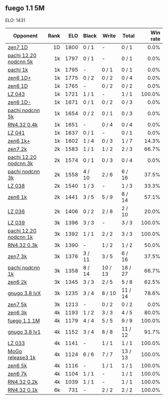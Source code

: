 ## fuego 1.1 5M ##

ELO: 1431

Opponent | Rank | ELO | Black | Write | Total | Win rate
---------|-----:|----:|-------|-------|-------|-------:
[zen7 1D](zen7%201D.md) | 1D | 1800 | 0 / 1 | - | 0 / 1 | 0.0%
[pachi 12.20 nodcnn 5k](pachi%2012.20%20nodcnn%205k.md) | 1k | 1797 | 0 / 1 | - | 0 / 1 | 0.0%
[pachi 1k](pachi%201k.md) | 1k | 1795 | - | 0 / 1 | 0 / 1 | 0.0%
[zen6 1D+](zen6%201D+.md) | 1k | 1775 | 0 / 2 | 0 / 2 | 0 / 4 | 0.0%
[zen6 1D](zen6%201D.md) | 1k | 1765 | - | 0 / 2 | 0 / 2 | 0.0%
[LZ 043](LZ%20043.md) | 1k | 1721 | 1 / 1 | - | 1 / 1 | 100.0%
[zen6 1D-](zen6%201D-.md) | 1k | 1671 | 0 / 1 | 0 / 2 | 0 / 3 | 0.0%
[pachi nodcnn 5k](pachi%20nodcnn%205k.md) | 1k | 1654 | 0 / 2 | 0 / 1 | 0 / 3 | 0.0%
[RN4.32 0.4k](RN4.32%200.4k.md) | 1k | 1651 | - | 0 / 4 | 0 / 4 | 0.0%
[LZ 041](LZ%20041.md) | 1k | 1637 | 0 / 1 | - | 0 / 1 | 0.0%
[zen6 1k+](zen6%201k+.md) | 1k | 1602 | 1 / 4 | 0 / 3 | 1 / 7 | 14.3%
[zen7 2k](zen7%202k.md) | 2k | 1583 | 1 / 1 | 1 / 2 | 2 / 3 | 66.7%
[pachi 12.20 nodcnn 3k](pachi%2012.20%20nodcnn%203k.md) | 2k | 1574 | 0 / 1 | 0 / 3 | 0 / 4 | 0.0%
[pachi nodcnn 3k](pachi%20nodcnn%203k.md) | 2k | 1558 | 4 / 10 | 2 / 6 | 6 / 16 | 37.5%
[LZ 038](LZ%20038.md) | 2k | 1540 | 1 / 3 | - | 1 / 3 | 33.3%
[zen6 1k](zen6%201k.md) | 2k | 1441 | 3 / 5 | 5 / 9 | 8 / 14 | 57.1%
[LZ 036](LZ%20036.md) | 2k | 1406 | 0 / 2 | 2 / 8 | 2 / 10 | 20.0%
[LZ 039](LZ%20039.md) | 3k | 1396 | 3 / 3 | - | 3 / 3 | 100.0%
[pachi 12.20 nodcnn 1k](pachi%2012.20%20nodcnn%201k.md) | 3k | 1392 | 1 / 1 | 2 / 2 | 3 / 3 | 100.0%
[RN4.32 0.3k](RN4.32%200.3k.md) | 3k | 1390 | - | 1 / 2 | 1 / 2 | 50.0%
[zen7 3k](zen7%203k.md) | 3k | 1376 | 3 / 11 | 3 / 5 | 6 / 16 | 37.5%
[pachi nodcnn 1k](pachi%20nodcnn%201k.md) | 3k | 1358 | 8 / 14 | 10 / 13 | 18 / 27 | 66.7%
[zen6 2k](zen6%202k.md) | 3k | 1345 | 3 / 3 | 2 / 5 | 5 / 8 | 62.5%
[gnugo 3.8 lvX](gnugo%203.8%20lvX.md) | 3k | 1235 | 3 / 4 | 8 / 10 | 11 / 14 | 78.6%
[zen7 5k](zen7%205k.md) | 3k | 1213 | - | 0 / 2 | 0 / 2 | 0.0%
[zen6 3k](zen6%203k.md) | 4k | 1193 | 1 / 2 | 3 / 3 | 4 / 5 | 80.0%
[fuego 1.1 1M](fuego%201.1%201M.md) | 4k | 1179 | 4 / 4 | 5 / 5 | 9 / 9 | 100.0%
[gnugo 3.8 lv1](gnugo%203.8%20lv1.md) | 4k | 1152 | 3 / 4 | 8 / 8 | 11 / 12 | 91.7%
[LZ 033](LZ%20033.md) | 4k | 1141 | - | 1 / 1 | 1 / 1 | 100.0%
[MoGo release3 1k](MoGo%20release3%201k.md) | 4k | 1124 | 6 / 6 | 7 / 7 | 13 / 13 | 100.0%
[zen6 5k](zen6%205k.md) | 4k | 1116 | - | 1 / 1 | 1 / 1 | 100.0%
[zen6 7k](zen6%207k.md) | 4k | 1104 | 1 / 1 | - | 1 / 1 | 100.0%
[RN4.32 0.2k](RN4.32%200.2k.md) | 4k | 1039 | 1 / 1 | - | 1 / 1 | 100.0%
[RN4.32 0.1k](RN4.32%200.1k.md) | 6k | 731 | - | 2 / 2 | 2 / 2 | 100.0%
